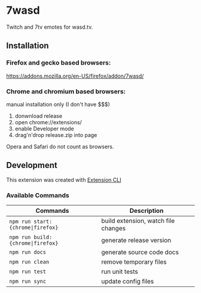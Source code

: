 # 7wasd
Twitch and 7tv emotes for wasd.tv.

## Installation
### Firefox and gecko based browsers:
  https://addons.mozilla.org/en-US/firefox/addon/7wasd/

### Chrome and chromium based browsers:
  manual installation only (I don't have $$$)

  1. donwnload release
  2. open chrome://extensions/
  3. enable Developer mode
  4. drag'n'drop release.zip into page

Opera and Safari do not count as browsers.

## Development 
This extension was created with [Extension CLI](https://oss.mobilefirst.me/extension-cli/)

### Available Commands

| Commands | Description |
| --- | --- |
| `npm run start:{chrome\|firefox}` | build extension, watch file changes |
| `npm run build:{chrome\|firefox}` | generate release version |
| `npm run docs` | generate source code docs |
| `npm run clean` | remove temporary files |
| `npm run test` | run unit tests |
| `npm run sync` | update config files |
